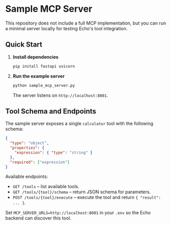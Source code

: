 # Sample MCP Server

This repository does not include a full MCP implementation, but you can run a minimal server locally for testing Echo's tool integration.

## Quick Start

1. **Install dependencies**
   ```bash
   pip install fastapi uvicorn
   ```
2. **Run the example server**
   ```bash
   python sample_mcp_server.py
   ```
   The server listens on `http://localhost:8001`.

## Tool Schema and Endpoints

The sample server exposes a single `calculator` tool with the following schema:

```json
{
  "type": "object",
  "properties": {
    "expression": { "type": "string" }
  },
  "required": ["expression"]
}
```

Available endpoints:

- `GET /tools` – list available tools.
- `GET /tools/{tool}/schema` – return JSON schema for parameters.
- `POST /tools/{tool}/execute` – execute the tool and return `{ "result": ... }`.

Set `MCP_SERVER_URLS=http://localhost:8001` in your `.env` so the Echo backend can discover this tool.
